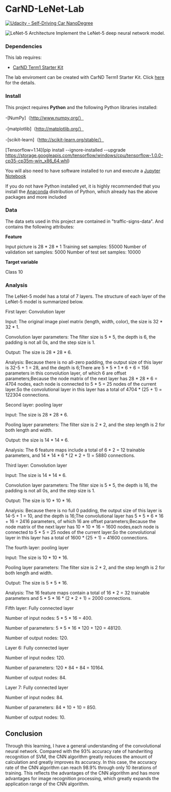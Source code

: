 # CarND-LeNet-Lab
[![Udacity - Self-Driving Car NanoDegree](https://s3.amazonaws.com/udacity-sdc/github/shield-carnd.svg)](http://www.udacity.com/drive)

![LeNet-5 Architecture](lenet.png)
Implement the LeNet-5 deep neural network model.

### Dependencies
This lab requires:

* [CarND Term1 Starter Kit](https://github.com/udacity/CarND-Term1-Starter-Kit)

The lab enviroment can be created with CarND Term1 Starter Kit. Click [here](https://github.com/udacity/CarND-Term1-Starter-Kit/blob/master/README.md) for the details.

### Install

This project requires **Python** and the following Python libraries installed:

-[NumPy]（http://www.numpy.org/）

-[matplotlib]（http://matplotlib.org/）

-[scikit-learn]（http://scikit-learn.org/stable/）

[Tensorflow=1.14](pip install --ignore-installed --upgrade https://storage.googleapis.com/tensorflow/windows/cpu/tensorflow-1.0.0-cp35-cp35m-win_x86_64.whl)

You will also need to have software installed to run and execute a [Jupyter Notebook](http://ipython.org/notebook.html)

If you do not have Python installed yet, it is highly recommended that you install the [Anaconda](http://continuum.io/downloads) distribution of Python, which already has the above packages and more included

### Data

The data sets used in this project are contained in "traffic-signs-data". And contains the following attributes:

**Feature**

Input picture is 28 * 28 * 1
Training set samples: 55000
Number of validation set samples: 5000
Number of test set samples: 10000


**Target variable**

Class 10

### Analysis

The LeNet-5 model has a total of 7 layers. The structure of each layer of the LeNet-5 model is summarized below.

First layer: Convolution layer

Input: The original image pixel matrix (length, width, color), the size is 32 * 32 * 1.

Convolution layer parameters: The filter size is 5 * 5, the depth is 6, the padding is not all 0s, and the step size is 1.

Output: The size is 28 * 28 * 6.

Analysis: Because there is no all-zero padding, the output size of this layer is 32-5 + 1 = 28, and the depth is 6;There are 
5 * 5 * 1 * 6 + 6 = 156 parameters in this convolution layer, of which 6 are offset parameters;Because the node matrix of the next layer has 28 * 28 * 6 = 4704 nodes, each node is connected to 5 * 5 = 25 nodes of the current layer.So the convolutional layer in this layer has a total of 4704 * (25 + 1) = 122304 connections.

Second layer: pooling layer

Input: The size is 28 * 28 * 6.

Pooling layer parameters: The filter size is 2 * 2, and the step length is 2 for both length and width.

Output: the size is 14 * 14 * 6.

Analysis: The 6 feature maps include a total of 6 * 2 = 12 trainable parameters, and 14 * 14 * 6 * (2 * 2 + 1) = 5880 connections.

Third layer: Convolution layer

Input: The size is 14 * 14 * 6.

Convolution layer parameters: The filter size is 5 * 5, the depth is 16, the padding is not all 0s, and the step size is 1.

Output: The size is 10 * 10 * 16.

Analysis: Because there is no full 0 padding, the output size of this layer is 14-5 + 1 = 10, and the depth is 16;The convolutional layer has 5 * 5 * 6 * 16 + 16 = 2416 parameters, of which 16 are offset parameters;Because the node matrix of the next layer has 10 * 10 * 16 = 1600 nodes,each node is connected to 5 * 5 = 25 nodes of the current layer.So the convolutional layer in this layer has a total of 1600 * (25 + 1) = 41600 connections.

The fourth layer: pooling layer

Input: The size is 10 * 10 * 16.

Pooling layer parameters: The filter size is 2 * 2, and the step length is 2 for both length and width.

Output: The size is 5 * 5 * 16.

Analysis: The 16 feature maps contain a total of 16 * 2 = 32 trainable parameters and 5 * 5 * 16 * (2 * 2 + 1) = 2000 connections.

Fifth layer: Fully connected layer

Number of input nodes: 5 * 5 * 16 = 400.

Number of parameters: 5 * 5 * 16 * 120 + 120 = 48120.

Number of output nodes: 120.

Layer 6: Fully connected layer

Number of input nodes: 120.

Number of parameters: 120 * 84 + 84 = 10164.

Number of output nodes: 84.

Layer 7: Fully connected layer

Number of input nodes: 84.

Number of parameters: 84 * 10 + 10 = 850.

Number of output nodes: 10.

## Conclusion

Through this learning, I have a general understanding of the convolutional neural network. Compared with the 93% accuracy rate of handwriting recognition of SVM, the CNN algorithm greatly reduces the amount of calculation and greatly improves its accuracy. In this case, the accuracy rate of the CNN algorithm can reach 98.9% through only 10 iterations of training. This reflects the advantages of the CNN algorithm and has more advantages for image recognition processing, which greatly expands the application range of the CNN algorithm.

